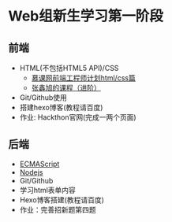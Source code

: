 # Web组新生学习第一阶段

## 前端

- HTML(不包括HTML5 API)/CSS
    - [慕课网前端工程师计划html/css篇](http://www.imooc.com/course/programdetail/pid/32)
    - [张鑫旭的课程（进阶）](http://www.imooc.com/search/?words=%E5%BC%A0%E9%91%AB%E6%97%AD)
- Git/Github使用
- 搭建hexo博客(教程请百度)
- 作业: Hackthon官网(完成一两个页面)

## 后端

- [ECMAScript](http://www.runoob.com/js/js-tutorial.html（长期学习）)
- [Nodejs](http://cw.hubwiz.com/card/c/5359f6f6ec7452081a7873d8/1/1/1/)
- Git/Github
- 学习html表单内容
- Hexo博客搭建(教程请百度)
- 作业：完善招新题第四题